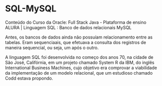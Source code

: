 # SQL-MySQL
Conteúdo do Curso da Oracle: Full Stack Java - Plataforma de ensino ALURA | Linguagem SQL : Banco de dados relacionais MySQL



Antes, os bancos de dados ainda não possuíam relacionamento entre as tabelas. Eram sequenciaais, que efetuava a consulta dos registros de maneira sequencial, ou seja, um após o outro.

A linguagem SQL foi desenvolvida no começo dos anos 70, na cidade de São José, Califórnia, em um projeto chamado System R da IBM, do inglês International Business Machines, cujo objetivo era comprovar a viabilidade da implementação de um modelo relacional, que um estudioso chamado Codd estava propondo.
